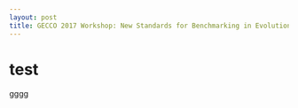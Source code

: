 ```yaml
---
layout: post
title: GECCO 2017 Workshop: New Standards for Benchmarking in Evolutionary Computation Research
---
```


# test

gggg
